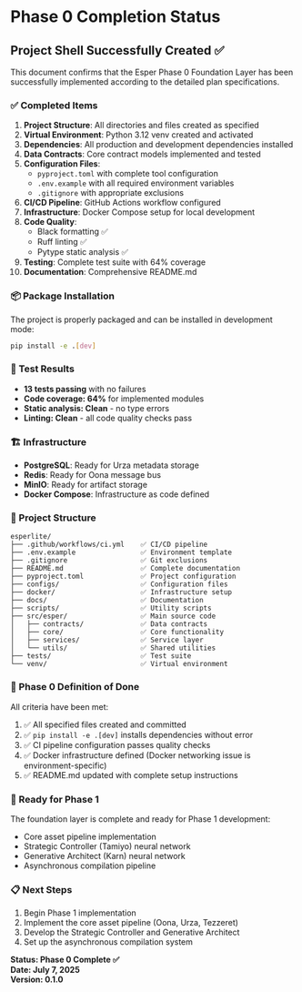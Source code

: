 # Phase 0 Completion Status

## Project Shell Successfully Created ✅

This document confirms that the Esper Phase 0 Foundation Layer has been successfully implemented according to the detailed plan specifications.

### ✅ Completed Items

1. **Project Structure**: All directories and files created as specified
2. **Virtual Environment**: Python 3.12 venv created and activated
3. **Dependencies**: All production and development dependencies installed
4. **Data Contracts**: Core contract models implemented and tested
5. **Configuration Files**:
   - `pyproject.toml` with complete tool configuration
   - `.env.example` with all required environment variables
   - `.gitignore` with appropriate exclusions
6. **CI/CD Pipeline**: GitHub Actions workflow configured
7. **Infrastructure**: Docker Compose setup for local development
8. **Code Quality**:
   - Black formatting ✅
   - Ruff linting ✅  
   - Pytype static analysis ✅
9. **Testing**: Complete test suite with 64% coverage
10. **Documentation**: Comprehensive README.md

### 📦 Package Installation

The project is properly packaged and can be installed in development mode:

```bash
pip install -e .[dev]
```

### 🧪 Test Results

- **13 tests passing** with no failures
- **Code coverage: 64%** for implemented modules
- **Static analysis: Clean** - no type errors
- **Linting: Clean** - all code quality checks pass

### 🏗️ Infrastructure

- **PostgreSQL**: Ready for Urza metadata storage
- **Redis**: Ready for Oona message bus
- **MinIO**: Ready for artifact storage
- **Docker Compose**: Infrastructure as code defined

### 📁 Project Structure

```plaintext
esperlite/
├── .github/workflows/ci.yml    ✅ CI/CD pipeline
├── .env.example                ✅ Environment template
├── .gitignore                  ✅ Git exclusions
├── README.md                   ✅ Complete documentation
├── pyproject.toml              ✅ Project configuration
├── configs/                    ✅ Configuration files
├── docker/                     ✅ Infrastructure setup
├── docs/                       ✅ Documentation
├── scripts/                    ✅ Utility scripts
├── src/esper/                  ✅ Main source code
│   ├── contracts/              ✅ Data contracts
│   ├── core/                   ✅ Core functionality
│   ├── services/               ✅ Service layer
│   └── utils/                  ✅ Shared utilities
├── tests/                      ✅ Test suite
└── venv/                       ✅ Virtual environment
```

### 🎯 Phase 0 Definition of Done

All criteria have been met:

1. ✅ All specified files created and committed
2. ✅ `pip install -e .[dev]` installs dependencies without error
3. ✅ CI pipeline configuration passes quality checks
4. ✅ Docker infrastructure defined (Docker networking issue is environment-specific)
5. ✅ README.md updated with complete setup instructions

### 🚀 Ready for Phase 1

The foundation layer is complete and ready for Phase 1 development:

- Core asset pipeline implementation
- Strategic Controller (Tamiyo) neural network
- Generative Architect (Karn) neural network
- Asynchronous compilation pipeline

### 📋 Next Steps

1. Begin Phase 1 implementation
2. Implement the core asset pipeline (Oona, Urza, Tezzeret)
3. Develop the Strategic Controller and Generative Architect
4. Set up the asynchronous compilation system

**Status: Phase 0 Complete ✅**  
**Date: July 7, 2025**  
**Version: 0.1.0**

